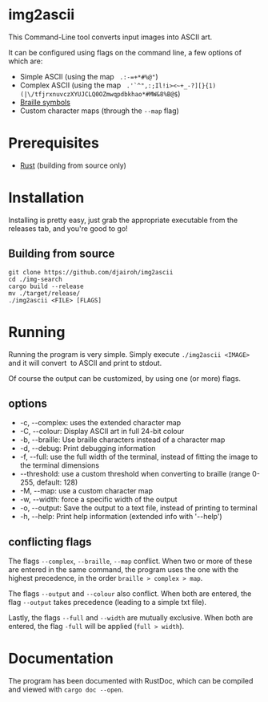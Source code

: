 # img2ascii
This Command-Line tool converts input images into ASCII art.

It can be configured using flags on the command line, a few options of which are:
 * Simple ASCII (using the map ` .:-=+*#%@"`)
 * Complex ASCII (using the map ``` .'`^",:;Il!i><~+_-?][}{1)(|\/tfjrxnuvczXYUJCLQ0OZmwqpdbkhao*#MW&8%B@$```)
 * [Braille symbols](https://en.wikipedia.org/wiki/Braille_Patterns)
 * Custom character maps (through the `--map` flag)

# Prerequisites
* [Rust](https://www.rust-lang.org/) (building from source only)

# Installation
Installing is pretty easy,
just grab the appropriate executable from the releases tab,
and you're good to go!

## Building from source
```shell
git clone https://github.com/djairoh/img2ascii
cd ./img-search
cargo build --release
mv ./target/release/
./img2ascii <FILE> [FLAGS]
```

# Running
Running the program is very simple. 
Simply execute `./img2ascii <IMAGE>` and it will convert <IMAGE> to ASCII and print to stdout.

Of course the output can be customized, by using one (or more) flags.
## options
 * -c, --complex: uses the extended character map
 * -C, --colour: Display ASCII art in full 24-bit colour
 * -b, --braille: Use braille characters instead of a character map
 * -d, --debug: Print debugging information
 * -f, --full: use the full width of the terminal, instead of fitting the image to the terminal dimensions
 * --threshold: use a custom threshold when converting to braille (range 0-255, default: 128)
 * -M, --map: use a custom character map
 * -w, --width: force a specific width of the output
 * -o, --output: Save the output to a text file, instead of printing to terminal
 * -h, --help: Print help information (extended info with '--help')

## conflicting flags
The flags `--complex`, `--braille`, `--map` conflict.
When two or more of these are entered in the same command,
the program uses the one with the highest precedence, in the order
`braille > complex > map`.

The flags `--output` and `--colour` also conflict. 
When both are entered, the flag `--output` takes precedence
(leading to a simple txt file).

Lastly, the flags `--full` and `--width` are mutually exclusive.
When both are entered, the flag `-full` will be applied
(`full > width`).

# Documentation
The program has been documented with RustDoc,
which can be compiled and viewed with
`cargo doc --open`.


